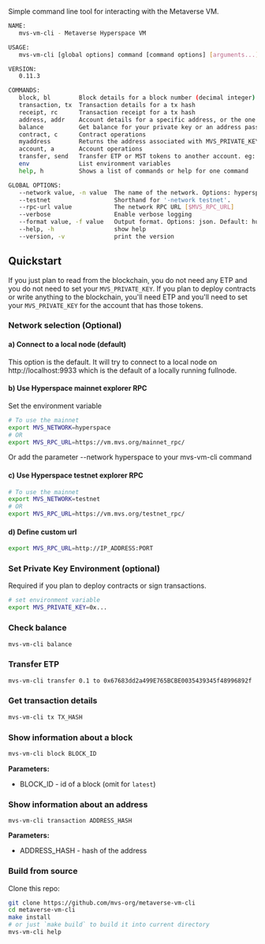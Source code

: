 Simple command line tool for interacting with the Metaverse VM.

```sh
NAME:
   mvs-vm-cli - Metaverse Hyperspace VM

USAGE:
   mvs-vm-cli [global options] command [command options] [arguments...]

VERSION:
   0.11.3

COMMANDS:
   block, bl        Block details for a block number (decimal integer) or hash (hexadecimal with 0x prefix). Omit for latest.
   transaction, tx  Transaction details for a tx hash
   receipt, rc      Transaction receipt for a tx hash
   address, addr    Account details for a specific address, or the one corresponding to the private key.
   balance          Get balance for your private key or an address passed in. eg: `balance 0xABC123`
   contract, c      Contract operations
   myaddress        Returns the address associated with MVS_PRIVATE_KEY
   account, a       Account operations
   transfer, send   Transfer ETP or MST tokens to another account. eg: `mvs-vm-cli transfer 10.1 to 0xADDRESS`
   env              List environment variables
   help, h          Shows a list of commands or help for one command

GLOBAL OPTIONS:
   --network value, -n value  The name of the network. Options: hyperspace/testnet/localhost. (default: "localhost") [$MVS_NETWORK]
   --testnet                  Shorthand for '-network testnet'.
   --rpc-url value            The network RPC URL [$MVS_RPC_URL]
   --verbose                  Enable verbose logging
   --format value, -f value   Output format. Options: json. Default: human readable output.
   --help, -h                 show help
   --version, -v              print the version
```

## Quickstart

If you just plan to read from the blockchain, you do not need any ETP and you do not need to set your `MVS_PRIVATE_KEY`. If you plan to deploy contracts or write anything to the blockchain, you'll need ETP and you'll need to set your `MVS_PRIVATE_KEY` for the account that has those tokens.

### Network selection (Optional)
#### a) Connect to a local node (default)

This option is the default. It will try to connect to a local node on http://localhost:9933 which is the default of a locally running fullnode. 
#### b) Use Hyperspace mainnet explorer RPC

Set the environment variable

```sh
# To use the mainnet
export MVS_NETWORK=hyperspace
# OR
export MVS_RPC_URL=https://vm.mvs.org/mainnet_rpc/
```

Or add the parameter --network hyperspace to your mvs-vm-cli command

#### c) Use Hyperspace testnet explorer RPC

```sh
# To use the mainnet
export MVS_NETWORK=testnet
# OR
export MVS_RPC_URL=https://vm.mvs.org/testnet_rpc/
```

#### d) Define custom url

```sh
export MVS_RPC_URL=http://IP_ADDRESS:PORT
```

### Set Private Key Environment (optional)

Required if you plan to deploy contracts or sign transactions.

```sh
# set environment variable 
export MVS_PRIVATE_KEY=0x...
```

### 

### Check balance

```sh
mvs-vm-cli balance
```

### Transfer ETP

```sh
mvs-vm-cli transfer 0.1 to 0x67683dd2a499E765BCBE0035439345f48996892f
```

### Get transaction details

```sh
mvs-vm-cli tx TX_HASH
```

### Show information about a block

```sh
mvs-vm-cli block BLOCK_ID
```

**Parameters:**

- BLOCK_ID - id of a block (omit for `latest`)

### Show information about an address

```sj
mvs-vm-cli transaction ADDRESS_HASH
```

**Parameters:**

* ADDRESS_HASH - hash of the address

### Build from source

Clone this repo:

```sh
git clone https://github.com/mvs-org/metaverse-vm-cli
cd metaverse-vm-cli
make install
# or just `make build` to build it into current directory
mvs-vm-cli help
```
